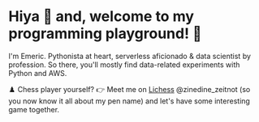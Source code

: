 # Hiya 👋 and, welcome to my programming playground! :carousel_horse:

I'm Emeric. Pythonista at heart, serverless aficionado & data scientist by profession. So there, you'll mostly find data-related experiments with Python and AWS.

♟️ Chess player yourself? 👉 Meet me on [Lichess](https://lichess.org) @zinedine_zeitnot (so you now know it all about my pen name) and let's have some interesting game together.
